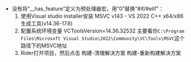 * 没有将“__has_feature”定义为预处理器宏，用“0”替换“#if/#elif”：
  1. 使用Visual studio installer安装 MSVC v143 - VS 2022 C++ x64/x86 生成工具(v14.36-17.6)
  2. 配置系统环境变量 VCToolsVersion=14.36.32532    主要看你`C:\Program Files\Microsoft Visual Studio\2022\Community\VC\Tools\MSVC`这个路径下的MSVC地址
  3. Rider打开项目，然后点击   构建-清理解决方案     构建-重新构建解决方案